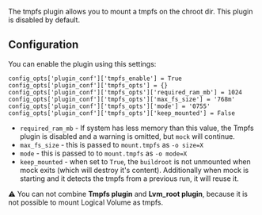 The tmpfs plugin allows you to mount a tmpfs on the chroot dir. This plugin is disabled by default.

## Configuration

You can enable the plugin using this settings:

    config_opts['plugin_conf']['tmpfs_enable'] = True
    config_opts['plugin_conf']['tmpfs_opts'] = {}
    config_opts['plugin_conf']['tmpfs_opts']['required_ram_mb'] = 1024
    config_opts['plugin_conf']['tmpfs_opts']['max_fs_size'] = '768m'
    config_opts['plugin_conf']['tmpfs_opts']['mode'] = '0755'
    config_opts['plugin_conf']['tmpfs_opts']['keep_mounted'] = False

* `required_ram_mb` - If system has less memory than this value, the Tmpfs plugin is disabled and a warning is omitted, but `mock` will continue.
* `max_fs_size` - this is passed to `mount.tmpfs` as `-o size=X`
* `mode` - this is passed to to `mount.tmpfs` as `-o mode=X`
* `keep_mounted` - when set to `True`, the `buildroot` is not unmounted when mock exits (which will destroy it's content). Additionally when mock is starting and it detects the tmpfs from a previous run, it will reuse it.

:warning: You can not combine **Tmpfs plugin** and **Lvm_root plugin**, because it is not possible to mount Logical Volume as tmpfs.
